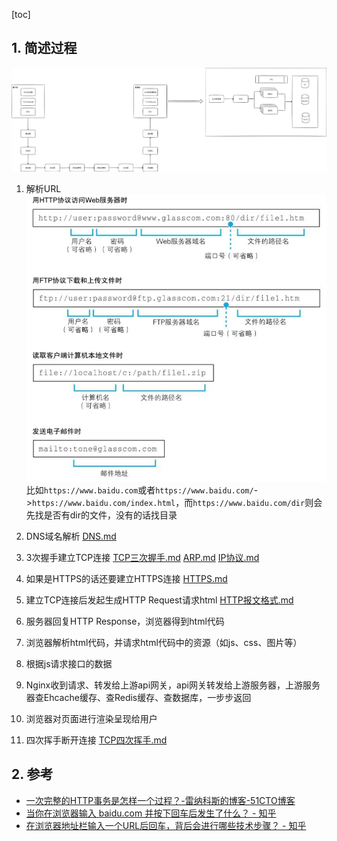 [toc]


## 1. 简述过程
![浏览器输入网址流程](https://raw.githubusercontent.com/TDoct/images/master/1630226166_20210829163603804_15823.png)
1. 解析URL
![](https://raw.githubusercontent.com/TDoct/images/master/1630227450_20210829164432977_13714.png)
比如`https://www.baidu.com`或者`https://www.baidu.com/`->`https://www.baidu.com/index.html`，而`https://www.baidu.com/dir`则会先找是否有dir的文件，没有的话找目录

1. DNS域名解析 
[DNS.md](../DNS/DNS.md)
2. 3次握手建立TCP连接
[TCP三次握手.md](../../传输层/TCP/TCP三次握手.md)
[ARP.md](../../网络层/ARP/ARP.md)
[IP协议.md](../../网络层/IP/IP协议.md)
3. 如果是HTTPS的话还要建立HTTPS连接
[HTTPS.md](HTTPS.md)
2. 建立TCP连接后发起生成HTTP Request请求html
[HTTP报文格式.md](HTTP报文格式.md)
4. 服务器回复HTTP Response，浏览器得到html代码
5. 浏览器解析html代码，并请求html代码中的资源（如js、css、图片等）
6. 根据js请求接口的数据
7. Nginx收到请求、转发给上游api网关，api网关转发给上游服务器，上游服务器查Ehcache缓存、查Redis缓存、查数据库，一步步返回
8. 浏览器对页面进行渲染呈现给用户
9. 四次挥手断开连接
[TCP四次挥手.md](../../传输层/TCP/TCP四次挥手.md)
## 2. 参考

- [一次完整的HTTP事务是怎样一个过程？\-雷纳科斯的博客\-51CTO博客](https://blog.51cto.com/linux5588/1351007)
- [当你在浏览器输入 baidu\.com 并按下回车后发生了什么？ \- 知乎](https://zhuanlan.zhihu.com/p/28262282?utm_source=com.ideashower.readitlater.pro&utm_medium=social)
- [在浏览器地址栏输入一个URL后回车，背后会进行哪些技术步骤？ \- 知乎](https://www.zhihu.com/question/34873227)
